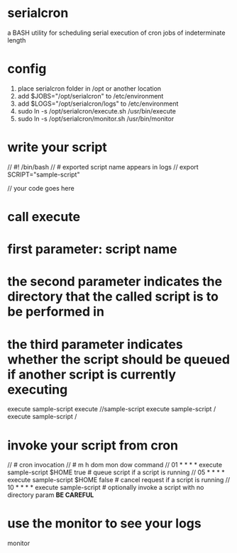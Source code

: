 # serialcron
a BASH utility for scheduling serial execution of cron jobs of indeterminate length

# config

1. place serialcron folder in /opt or another location
2. add $JOBS="/opt/serialcron" to /etc/environment
3. add $LOGS="/opt/serialcron/logs" to /etc/environment
4. sudo ln -s /opt/serialcron/execute.sh /usr/bin/execute
5. sudo ln -s /opt/serialcron/monitor.sh /usr/bin/monitor

# write your script

// #! /bin/bash
// # exported script name appears in logs
// export SCRIPT="sample-script"

// your code goes here

# call execute
#
# first parameter: script name
# the second parameter indicates the directory that the called script is to be performed in
# the third parameter indicates whether the script should be queued if another script is currently executing 

execute sample-script
execute /<path-to>/sample-script
execute sample-script /<execution-location>
execute sample-script /<execution-location> <queue-if-blocked>

# invoke your script from cron

// # cron invocation
// # m h  dom mon dow   command
// 01 * * * * execute sample-script $HOME true  # queue script if a script is running
// 05 * * * * execute sample-script $HOME false # cancel request if a script is running
// 10 * * * * execute sample-script # optionally invoke a script with no directory param **BE CAREFUL**

# use the monitor to see your logs

monitor

